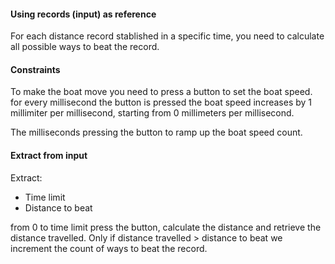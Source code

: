#### Using records (input) as reference

For each distance record stablished in a specific time, you need to calculate
all possible ways to beat the record.

#### Constraints

To make the boat move you need to press a button to set the boat speed. 
for every millisecond the button is pressed the boat speed increases by 1 
millimiter per millisecond, starting from 0 millimeters per millisecond.

The milliseconds pressing the button to ramp up the boat speed count.


#### Extract from input

Extract:
- Time limit
- Distance to beat

from 0 to time limit press the button, calculate the distance and retrieve the
distance travelled. Only if distance travelled > distance to beat we increment
the count of ways to beat the record.